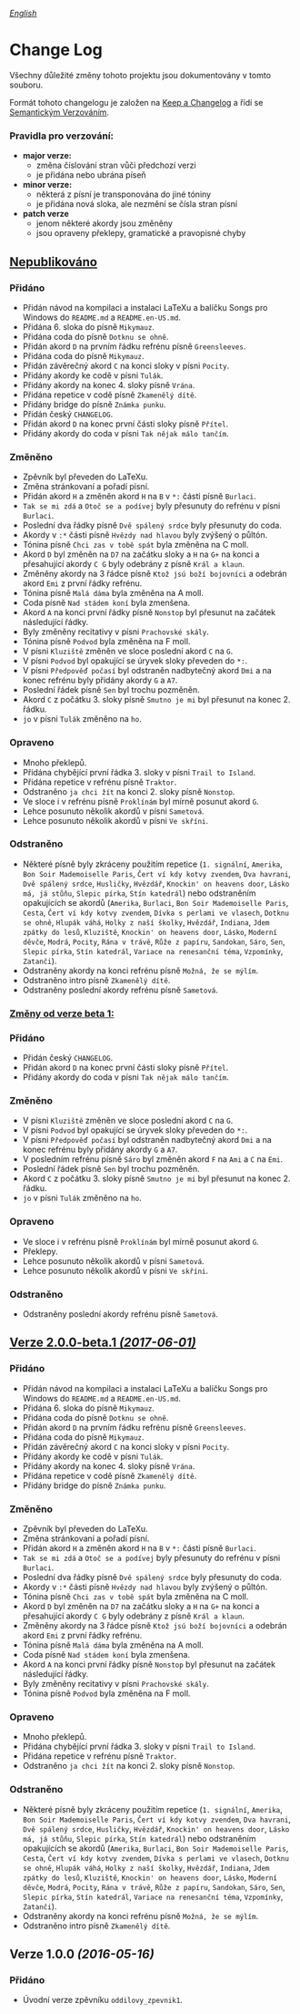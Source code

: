 [_English_](CHANGELOG.en-US.md)


# Change Log

Všechny důležité změny tohoto projektu jsou dokumentovány v tomto souboru.

Formát tohoto changelogu je založen na
[Keep a Changelog](http://keepachangelog.com/) a řídí se
[Semantickým Verzováním](http://semver.org/lang/cs/).


### Pravidla pro verzování:

- **major verze:**
  - změna číslování stran vůči předchozí verzi
  - je přidána nebo ubrána píseň
- **minor verze:**
  - některá z písní je transponována do jiné tóniny
  - je přidána nová sloka, ale nezmění se čísla stran písní
- **patch verze**
  - jenom některé akordy jsou změněny
  - jsou opraveny překlepy, gramatické a pravopisné chyby 


## [Nepublikováno](https://github.com/kobylky/savlozuby_zpevnik1/compare/master...develop)


### Přidáno

- Přidán návod na kompilaci a instalaci LaTeXu a balíčku Songs pro Windows do
  `README.md` a `README.en-US.md`.
- Přidána 6. sloka do písně `Mikymauz`.
- Přidána coda do písně `Dotknu se ohně`.
- Přidán akord `D` na prvním řádku refrénu písně `Greensleeves`.
- Přidána coda do písně `Mikymauz`.
- Přidán závěrečný akord `C` na konci sloky v písni `Pocity`.
- Přidány akordy ke codě v písni `Tulák`.
- Přidány akordy na konec 4. sloky písně `Vrána`.
- Přidána repetice v codě písně `Zkamenělý dítě`.
- Přidány bridge do písně `Známka punku`.
- Přidán český `CHANGELOG`.
- Přidán akord `D` na konec první části sloky písně `Přítel`.
- Přidány akordy do coda v písni `Tak nějak málo tančím`.


### Změněno

- Zpěvník byl převeden do LaTeXu.
- Změna stránkovaní a pořadí písní.
- Přidán akord `H` a změněn akord `H` na `B` v `*:` části písně `Burlaci`.
- `Tak se mi zdá` a `Otoč se a podívej` byly přesunuty do refrénu v písni
  `Burlaci`.
- Poslední dva řádky písně `Dvě spálený srdce` byly přesunuty do coda.
- Akordy v `:*` části písně `Hvězdy nad hlavou` byly zvýšený o půltón.
- Tónina písně `Chci zas v tobě spát` byla změněna na C moll.
- Akord `D` byl změněn na `D7` na začátku sloky a `H` na `G+` na konci a
  přesahující akordy `C G` byly odebrány z písně `Král a klaun`.
- Změněny akordy na 3 řádce písně `Ktož jsú boží bojovníci` a odebrán akord
  `Emi` z první řádky refrénu.
- Tónina písně `Malá dáma` byla změněna na A moll.
- Coda písně `Nad stádem koní` byla zmenšena.
- Akord `A` na konci první řádky písně `Nonstop` byl přesunut na začátek
  následující řádky.
- Byly změněny recitativy v písni `Prachovské skály`.
- Tónina písně `Podvod` byla změněna na F moll.
- V písni `Kluziště` změněn ve sloce poslední akord `C` na `G`.
- V písni `Podvod` byl opakující se úryvek sloky převeden do `*:`.
- V písni `Předpověď počasí` byl odstraněn nadbytečný akord `Dmi` a na konec
  refrénu byly přidány akordy `G` a `A7`.
- Poslední řádek písně `Sen` byl trochu pozměněn.
- Akord `C` z počátku 3. sloky písně `Smutno je mi` byl přesunut na konec 2.
  řádku.
- `jo` v písni `Tulák` změněno na `ho`.


### Opraveno

- Mnoho překlepů.
- Přidána chybějící první řádka 3. sloky v písni `Trail to Island`.
- Přidána repetice v refrénu písně `Traktor`.
- Odstraněno `ja chci žít` na konci 2. sloky písně `Nonstop`.
- Ve sloce i v refrénu písně `Proklínám` byl mírně posunut akord `G`.
- Lehce posunuto několik akordů v písni `Sametová`.
- Lehce posunuto několik akordů v písni `Ve skříni`.


### Odstraněno

- Některé písně byly zkráceny použitím repetice (`1. signální`, `Amerika`,
  `Bon Soir Mademoiselle Paris`, `Čert ví kdy kotvy zvendem`, `Dva havrani`,
  `Dvě spálený srdce`, `Husličky`, `Hvězdář`, `Knockin' on heavens door`,
  `Lásko má, já stůňu`, `Slepic pírka`, `Stín katedrál`) nebo odstraněním
  opakujících se akordů (`Amerika`, `Burlaci`, `Bon Soir Mademoiselle Paris`,
  `Cesta`, `Čert ví kdy kotvy zvendem`, `Dívka s perlami ve vlasech`, `Dotknu
  se ohně`, `Hlupák váhá`, `Holky z naší školky`, `Hvězdář`, `Indiana`, `Jdem
  zpátky do lesů`, `Kluziště`, `Knockin' on heavens door`, `Lásko`, `Moderní
  děvče`, `Modrá`, `Pocity`, `Rána v trávě`, `Růže z papíru`, `Sandokan`,
  `Sáro`, `Sen`, `Slepic pírka`, `Stín katedrál`, `Variace na renesanční téma`,
  `Vzpomínky`, `Zatanči`).
- Odstraněny akordy na konci refrénu písně `Možná, že se mýlím`.
- Odstraněno intro písně `Zkamenělý dítě`.
- Odstraněny poslední akordy refrénu písně `Sametová`.


### [Změny od verze beta 1:](https://github.com/kobylky/savlozuby_zpevnik1/compare/v2.0.0-beta.1...develop)


### Přidáno

- Přidán český `CHANGELOG`.
- Přidán akord `D` na konec první části sloky písně `Přítel`.
- Přidány akordy do coda v písni `Tak nějak málo tančím`.


### Změněno

- V písni `Kluziště` změněn ve sloce poslední akord `C` na `G`.
- V písni `Podvod` byl opakující se úryvek sloky převeden do `*:`.
- V písni `Předpověď počasí` byl odstraněn nadbytečný akord `Dmi` a na konec
  refrénu byly přidány akordy `G` a `A7`.
- V posledním refrénu písně `Sáro` byl změněn akord `F` na `Ami` a `C` na
  `Emi`.
- Poslední řádek písně `Sen` byl trochu pozměněn.
- Akord `C` z počátku 3. sloky písně `Smutno je mi` byl přesunut na konec 2.
  řádku.
- `jo` v písni `Tulák` změněno na `ho`.


### Opraveno

- Ve sloce i v refrénu písně `Proklínám` byl mírně posunut akord `G`.
- Překlepy.
- Lehce posunuto několik akordů v písni `Sametová`.
- Lehce posunuto několik akordů v písni `Ve skříni`.


### Odstraněno

- Odstraněny poslední akordy refrénu písně `Sametová`.


## [Verze 2.0.0-beta.1 *(2017-06-01)*](https://github.com/kobylky/savlozuby_zpevnik1/compare/v1.0.0...v2.0.0-beta.1)


### Přidáno

- Přidán návod na kompilaci a instalaci LaTeXu a balíčku Songs pro Windows do
  `README.md` a `README.en-US.md`.
- Přidána 6. sloka do písně `Mikymauz`.
- Přidána coda do písně `Dotknu se ohně`.
- Přidán akord `D` na prvním řádku refrénu písně `Greensleeves`.
- Přidána coda do písně `Mikymauz`.
- Přidán závěrečný akord `C` na konci sloky v písni `Pocity`.
- Přidány akordy ke codě v písni `Tulák`.
- Přidány akordy na konec 4. sloky písně `Vrána`.
- Přidána repetice v codě písně `Zkamenělý dítě`.
- Přidány bridge do písně `Známka punku`.


### Změněno

- Zpěvník byl převeden do LaTeXu.
- Změna stránkovaní a pořadí písní.
- Přidán akord `H` a změněn akord `H` na `B` v `*:` části písně `Burlaci`.
- `Tak se mi zdá` a `Otoč se a podívej` byly přesunuty do refrénu v písni
  `Burlaci`.
- Poslední dva řádky písně `Dvě spálený srdce` byly přesunuty do coda.
- Akordy v `:*` části písně `Hvězdy nad hlavou` byly zvýšený o půltón.
- Tónina písně `Chci zas v tobě spát` byla změněna na C moll.
- Akord `D` byl změněn na `D7` na začátku sloky a `H` na `G+` na konci a
  přesahující akordy `C G` byly odebrány z písně `Král a klaun`.
- Změněny akordy na 3 řádce písně `Ktož jsú boží bojovníci` a odebrán akord
  `Emi` z první řádky refrénu.
- Tónina písně `Malá dáma` byla změněna na A moll.
- Coda písně `Nad stádem koní` byla zmenšena.
- Akord `A` na konci první řádky písně `Nonstop` byl přesunut na začátek
  následující řádky.
- Byly změněny recitativy v písni `Prachovské skály`.
- Tónina písně `Podvod` byla změněna na F moll.


### Opraveno

- Mnoho překlepů.
- Přidána chybějící první řádka 3. sloky v písni `Trail to Island`.
- Přidána repetice v refrénu písně `Traktor`.
- Odstraněno `ja chci žít` na konci 2. sloky písně `Nonstop`.


### Odstraněno

- Některé písně byly zkráceny použitím repetice (`1. signální`, `Amerika`,
  `Bon Soir Mademoiselle Paris`, `Čert ví kdy kotvy zvendem`, `Dva havrani`,
  `Dvě spálený srdce`, `Husličky`, `Hvězdář`, `Knockin' on heavens door`,
  `Lásko má, já stůňu`, `Slepic pírka`, `Stín katedrál`) nebo odstraněním
  opakujících se akordů (`Amerika`, `Burlaci`, `Bon Soir Mademoiselle Paris`,
  `Cesta`, `Čert ví kdy kotvy zvendem`, `Dívka s perlami ve vlasech`, `Dotknu
  se ohně`, `Hlupák váhá`, `Holky z naší školky`, `Hvězdář`, `Indiana`, `Jdem
  zpátky do lesů`, `Kluziště`, `Knockin' on heavens door`, `Lásko`, `Moderní
  děvče`, `Modrá`, `Pocity`, `Rána v trávě`, `Růže z papíru`, `Sandokan`, `Sáro`,
  `Sen`, `Slepic pírka`, `Stín katedrál`, `Variace na renesanční téma`,
  `Vzpomínky`, `Zatanči`).
- Odstraněny akordy na konci refrénu písně `Možná, že se mýlím`.
- Odstraněno intro písně `Zkamenělý dítě`.


## Verze 1.0.0 *(2016-05-16)*


### Přidáno


- Úvodní verze zpěvníku `oddilovy_zpevnik1`.
